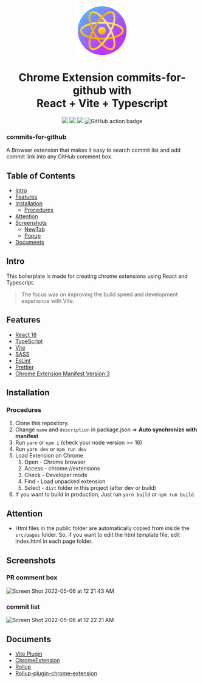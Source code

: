 <div align="center">
<img src="public/icon-128.png" alt="logo"/>
<h1> Chrome Extension commits-for-github with<br/>React + Vite + Typescript</h1>

![](https://img.shields.io/badge/React-61DAFB?style=flat-square&logo=react&logoColor=black)
![](https://img.shields.io/badge/Typescript-3178C6?style=flat-square&logo=typescript&logoColor=white)
![](https://badges.aleen42.com/src/vitejs.svg)
![GitHub action badge](https://github.com/Jonghakseo/chrome-extension-boilerplate-react-vite/actions/workflows/build.yml/badge.svg)
</div>


### commits-for-github
A Browser extension that makes it easy to search commit list and add commit link into any GitHub comment box.

## Table of Contents

- [Intro](#intro)
- [Features](#features)
- [Installation](#installation)
  - [Procedures](#procedures)
- [Attention](#attention)
- [Screenshots](#screenshots)
  - [NewTab](#newtab)
  - [Popup](#popup)  
- [Documents](#documents)


## Intro <a name="intro"></a>
This boilerplate is made for creating chrome extensions using React and Typescript.
> The focus was on improving the build speed and development experience with Vite.

## Features <a name="features"></a>
- [React 18](https://reactjs.org/)
- [TypeScript](https://www.typescriptlang.org/)
- [Vite](https://vitejs.dev/)
- [SASS](https://sass-lang.com/)
- [EsLint](https://eslint.org/)
- [Prettier](https://prettier.io/)
- [Chrome Extension Manifest Version 3](https://developer.chrome.com/docs/extensions/mv3/intro/)

## Installation <a name="installation"></a>

### Procedures <a name="procedures"></a>
1. Clone this repository.
2. Change `name` and `description` in package.json => **Auto synchronize with manifest** 
3. Run `yarn` or `npm i` (check your node version >= 16)
4. Run `yarn dev` or `npm run dev`
5. Load Extension on Chrome
   1. Open - Chrome browser
   2. Access - chrome://extensions
   3. Check - Developer mode
   4. Find - Load unpacked extension
   5. Select - `dist` folder in this project (after dev or build)
6. If you want to build in production, Just run `yarn build` or `npm run build`.

## Attention <a name="attention"></a>
- Html files in the public folder are automatically copied from inside the `src/pages` folder. So, if you want to edit the html template file, edit index.html in each page folder.

## Screenshots <a name="screenshots"></a>

### PR comment box 
![Screen Shot 2022-05-06 at 12 21 43 AM](https://user-images.githubusercontent.com/34734102/166957053-dfae3066-6be8-498c-be65-37b79c8ae540.png)

### commit list 
![Screen Shot 2022-05-06 at 12 22 21 AM](https://user-images.githubusercontent.com/34734102/166957276-5bf6ea1c-1e62-4211-93a3-a82b55f306ee.png)





## Documents <a name="documents"></a>
- [Vite Plugin](https://vitejs.dev/guide/api-plugin.html)
- [ChromeExtension](https://developer.chrome.com/docs/extensions/mv3/)
- [Rollup](https://rollupjs.org/guide/en/)
- [Rollup-plugin-chrome-extension](https://www.extend-chrome.dev/rollup-plugin)



